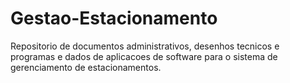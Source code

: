 # Gestao-Estacionamento
Repositorio de documentos administrativos, desenhos tecnicos e programas e dados de aplicacoes de software para o sistema de gerenciamento de estacionamentos.
